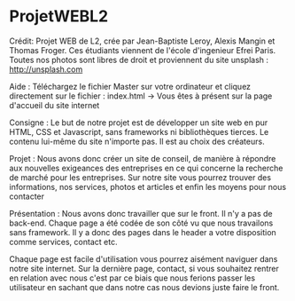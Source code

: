 # ProjetWEBL2

Crédit:
Projet WEB de L2, crée par Jean-Baptiste Leroy, Alexis Mangin et Thomas Froger.
Ces étudiants viennent de l'école d'ingenieur Efrei Paris.
Toutes nos photos sont libres de droit et proviennent du site unsplash : http://unsplash.com

Aide :
Téléchargez le fichier Master sur votre ordinateur et cliquez directement sur le fichier : index.html ->
Vous êtes à présent sur la page d'accueil du site internet

Consigne : 
Le but de notre projet est de développer un site web en pur HTML, CSS et Javascript, sans frameworks ni bibliothèques 
tierces. Le contenu lui-même du site n'importe pas. Il est au choix des créateurs.

Projet : 
Nous avons donc créer un site de conseil, de manière à répondre aux nouvelles exigeances des entreprises en ce qui 
concerne la recherche de marché pour les entreprises.
Sur notre site vous pourrez trouver des informations, nos services, photos et articles et enfin les moyens pour nous contacter

Présentation : 
Nous avons donc travailler que sur le front. Il n'y a pas de back-end. Chaque page a été codée de son côté vu que nous 
travailons sans framework. Il y a donc des pages dans le header a votre disposition comme services, contact etc. 

Chaque page est facile d'utilisation vous pourrez aisément naviguer dans notre site internet. Sur la dernière page, contact, 
si vous souhaitez rentrer en relation avec nous c'est par ce biais que nous ferions passer les utilisateur en sachant que dans 
notre cas nous devions juste faire le front.
